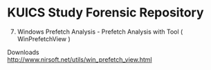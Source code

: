 KUICS Study Forensic Repository
==============================================================================

7.  Windows Prefetch Analysis	- Prefetch Analysis with Tool ( WinPrefetchView )

Downloads <br>
http://www.nirsoft.net/utils/win_prefetch_view.html<br>